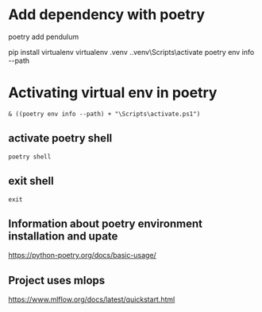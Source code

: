 # Add dependency with poetry
poetry add pendulum

pip install virtualenv 
virtualenv .venv
.\.venv\Scripts\activate
poetry env info --path

# Activating virtual env in poetry
`& ((poetry env info --path) + "\Scripts\activate.ps1")`
## activate poetry shell
`poetry shell`
## exit shell
`exit`

## Information about poetry environment installation and upate
https://python-poetry.org/docs/basic-usage/

## Project uses mlops 
https://www.mlflow.org/docs/latest/quickstart.html
